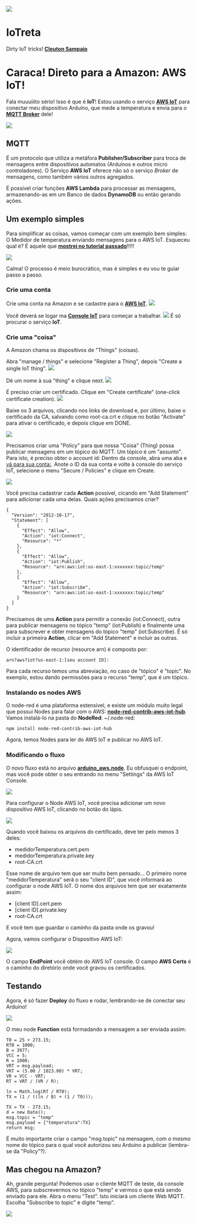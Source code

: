 ![](../logo-iotreta.png)
# IoTreta
Dirty IoT tricks!
[**Cleuton Sampaio**](https://github.com/cleuton)

# Caraca! Direto para a Amazon: AWS IoT!

Fala muuuiiito sério! Isso é que é **IoT**! Estou usando o serviço [**AWS IoT**](https://aws.amazon.com/pt/iot/?sc_channel=PS&sc_campaign=acquisition_BR&sc_publisher=google&sc_medium=english_iot_b&sc_content=iot_e&sc_detail=aws%20iot&sc_category=iot&sc_segment=154427534320&sc_matchtype=e&sc_country=BR&s_kwcid=AL!4422!3!154427534320!e!!g!!aws%20iot&ef_id=WcgvrQAABfqRGRdV:20180418210049:s) para conectar meu dispositivo Arduíno, que mede a temperatura e envia para o [**MQTT Broker**](http://mqtt.org) dele!

![](https://d1.awsstatic.com/IoT/diagrams/AWS%20IoT%20Core%20MQTT.f4d984feff949092910934397f67b000c5fd816c.png)

## MQTT

É um protocolo que utiliza a metáfora **Publisher/Subscriber** para troca de mensagens entre dispositivos automatos (Arduínos e outros micro controladores). O Serviço **AWS IoT** oferece não só o serviço *Broker* de mensagens, como também vários outros agregados. 

É possível criar funções **AWS Lambda** para processar as mensagens, armazenando-as em um Banco de dados **DynamoDB** ou então gerando ações.

## Um exemplo simples

Para simplificar as coisas, vamos começar com um exemplo bem simples: O Medidor de temperatura enviando mensagens para o AWS IoT. Esqueceu qual é? É aquele que [**mostrei no tutorial passado**](../iotwitando)!!!!!

![](../iotwitando/esquema.jpg)

Calma! O processo é meio burocrático, mas é simples e eu vou te guiar passo a passo.

### Crie uma conta

Crie uma conta na Amazon e se cadastre para o [**AWS IoT**](https://aws.amazon.com/pt/iot/).
![](./0.AWS-iot.png)

Você deverá se logar ma [**Console IoT**](https://console.aws.amazon.com/console/home) para começar a trabalhar.
![](./1_logon_AWS_Console.png)
É só procurar o serviço **IoT**.

### Crie uma "coisa"

A Amazon chama os dispositivos de "Things" (coisas). 

Abra "manage / things" e selecione "Register a Thing", depois "Create a single IoT thing".
![](./2.1_criar_thing.png)

Dê um nome à sua "thing" e clique next.
![](./2.2_dar_nome.png)

É preciso criar um certificado. Clique em "Create certificate" (one-click certificate creation).
![](./2.3_criar_certificado.png)

Baixe os 3 arquivos, clicando nos links de download e, por último, baixe o certificado da CA, salvando como root-ca.crt e clique no botão "Activate" para ativar o certificado, e depois clique em DONE.

![](./2.4_certificados.png)

Precisamos criar uma "Policy" para que nossa "Coisa" (Thing) possa publicar mensagens em um tópico do MQTT. Um tópico é um "assunto". Para isto, é preciso obter o account id: Dentro da console, abra uma aba e [vá para sua conta:](https://console.aws.amazon.com/billing/home?#/account).
Anote o ID da sua conta e 
volte à console do serviço IoT, selecione o menu "Secure / Policies" e clique em Create.

![](./3.4.png)

Você precisa cadastrar cada **Action** possível, cicando em "Add Statement" para adicionar cada uma delas. Quais ações precisamos criar? 
```
{
  "Version": "2012-10-17",
  "Statement": [
    {
      "Effect": "Allow",
      "Action": "iot:Connect",
      "Resource": "*"
    },
    {
      "Effect": "Allow",
      "Action": "iot:Publish",
      "Resource": "arn:aws:iot:us-east-1:xxxxxxx:topic/temp"
    },
    {
      "Effect": "Allow",
      "Action": "iot:Subscribe",
      "Resource": "arn:aws:iot:us-east-1:xxxxxxx:topic/temp"
    }
  ]
}
```
Precisamos de uma **Action** para permitir a conexão (iot:Connect), outra para publicar mensagens no tópico "temp" (iot:Publish) e finalmente uma para subscrever e obter mensagens do tópico "temp" (iot:Subscribe). É só incluir a primeira **Action**, clicar em "Add Statement" e incluir as outras.

O identificador de recurso (resource arn) é composto por: 
```
arn?aws?iot?us-east-1:[seu account ID]:
```
Para cada recurso temos uma abreviação, no caso de "tópico" é "topic". No exemplo, estou dando permissões para o recurso "temp", que é um tópico.

### Instalando os nodes AWS

O node-red é uma plataforma estensível, e existe um módulo muito legal que possui Nodes para falar com o AWS: [**node-red-contrib-aws-iot-hub**](https://flows.nodered.org/node/node-red-contrib-aws-iot-hub). Vamos instalá-lo na pasta do **NodeRed**: ~/.node-red: 
```
npm install node-red-contrib-aws-iot-hub
```
Agora, temos Nodes para ler do AWS IoT e publicar no AWS IoT.

### Modificando o fluxo

O novo fluxo está no arquivo [**arduino_aws.node**](./arduino_aws.node). Eu obfusquei o endpoint, mas você pode obter o seu entrando no menu "Settings" da AWS IoT Console.

![](./4.fluxo.png)

Para configurar o Node AWS IoT, você precisa adicionar um novo dispositivo AWS IoT, clicando no botão do lápis.

![](4.1_configurar_device.png)

Quando você baixou os arquivos do certificado, deve ter pelo menos 3 deles: 
- medidorTemperatura.cert.pem
- medidorTemperatura.private.key
- root-CA.crt

Esse nome de arquivo tem que ser muito bem pensado... O primeiro nome "medidorTemperatura" será o seu "client ID", que você informará ao configurar o node AWS IoT. O nome dos arquivos tem que ser exatamente assim: 
- [client ID].cert.pem
- [client ID].private.key
- root-CA.crt

E você tem que guardar o caminho da pasta onde os gravou!

Agora, vamos configurar o Dispositivo AWS IoT: 

![](4.3_configurar_device.png)

O campo **EndPoint** você obtém do AWS IoT console. O campo **AWS Certs** é o caminho do diretório onde você gravou os certificados. 

## Testando

Agora, é só fazer **Deploy** do fluxo e rodar, lembrando-se de conectar seu Arduino!

![](./5-testando.png)

O meu node **Function** está formadando a mensagem a ser enviada assim: 
```
T0 = 25 + 273.15;  
RT0 = 1000;
B = 3977;
VCC = 5;
R = 1000;
VRT = msg.payload;
VRT = (5.00 / 1023.00) * VRT;      
VR = VCC - VRT;
RT = VRT / (VR / R);               

ln = Math.log(RT / RT0);
TX = (1 / ((ln / B) + (1 / T0))); 

TX = TX - 273.15;
d = new Date();
msg.topic = "temp"
msg.payload = {"temperatura":TX}
return msg;
``` 
É muito importante criar o campo "msg.topic" na mensagem, com o mesmo nome do tópico para o qual você autorizou seu Arduíno a publicar (lembra-se da "Policy"?).

## Mas chegou na Amazon?

Ah, grande pergunta! Podemos usar o cliente MQTT de teste, da console AWS, para subscrevermos no tópico "temp" e vermos o que está sendo enviado para ele. Abra o menu "Test". Isto iniciará um cliente Web MQTT. Escolha "Subscribe to topic" e digite "temp".

![](./6-na-amazon.png)